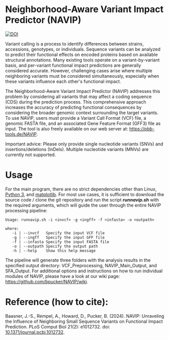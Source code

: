 # Neighborhood-Aware Variant Impact Predictor (NAVIP)

[![DOI](https://zenodo.org/badge/DOI/10.5281/zenodo.2620396.svg)](https://doi.org/10.5281/zenodo.2620396)

Variant calling is a process to identify differences between strains, accessions, genotypes, or individuals.
Sequence variants can be analyzed to predict their functional effects on encoded proteins based on available structural annotations.
Many existing tools operate on a variant-by-variant basis, and per-variant functional impact predictions are generally considered accurate.
However, challenging cases arise where multiple neighboring variants must be considered simultaneously, especially when these variants influence each other's functional impact.

The Neighborhood-Aware Variant Impact Predictor (NAVIP) addresses this problem by considering all variants that may affect a coding sequence (CDS) during the prediction process.
This comprehensive approach increases the accuracy of predicting functional consequences by considering the broader genomic context surrounding the target variants.
To use NAVIP, users must provide a Variant Call Format (VCF) file, a genomic FASTA file, and an associated Gene Feature Format (GFF3) file as input.
The tool is also freely available on our web server at: https://pbb-tools.de/NAVIP.

Important advice: Please only provide single nucleotide variants (SNVs) and insertions/deletions (InDels). Multiple nucleotide variants (MNVs) are currently not supported.

# Usage

For the main program, there are no strict dependencies other than Linux, [Python 3](https://www.python.org), and [matplotlib](https://matplotlib.org).
For most use cases, it is sufficient to download the source code / clone the git repository and run the script ***runnavip.sh*** with the required arguments, which will guide the user through the entire NAVIP processing pipeline:

```
Usage: runnavip.sh -i <invcf> -g <ingff> -f <infasta> -o <outpath>

where:
   -i | --invcf   Specify the input VCF file
   -g | --ingff   Specify the input GFF file
   -f | --infasta Specify the input FASTA file
   -o | --outpath Specify the output path
   -h | --help    Show this help message
```

The pipeline will generate three folders with the analysis results in the specified output directory: VCF_Preprocessing, NAVIP_Main_Output, and SFA_Output.
For additional options and instructions on how to run individual modules of NAVIP, please have a look at our wiki page: https://github.com/bpucker/NAVIP/wiki.

# Reference (how to cite):

Baasner, J.-S., Rempel, A., Howard, D., Pucker, B. (2024). NAVIP: Unraveling the Influence of Neighboring Small Sequence Variants on Functional Impact Prediction. PLoS Comput Biol 21(2): e1012732. doi: [10.1371/journal.pcbi.1012732](https://doi.org/10.1371/journal.pcbi.1012732).
